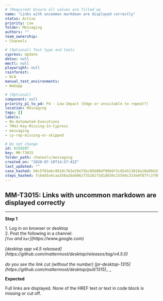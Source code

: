 ```yaml
---
# (Required) Ensure all values are filled up
name: "Links with uncommon markdown are displayed correctly"
status: Active
priority: Low
folder: Messaging
authors: ""
team_ownership: 
- Channels

# (Optional) Test type and tools
cypress: Update
detox: null
mmctl: null
playwright: null
rainforest: 
- N/A
manual_test_environments: 
- Webapp

# (Optional)
component: null
priority_p1_to_p4: P4 - Low-Impact (Edge or unsuitable to repeat?)
location: Messaging
tags: []
labels: 
- No-Automated-Executions
- TM4J-Key-Missing-In-Cypress
- messaging
- cy-rep-missing-or-skipped

# Do not change
id: 6159207
key: MM-T3015
folder_path: channels/messaging
created_on: "2020-07-10T14:57:42Z"
last_updated: ""
case_hashed: b0c5f83ebc9919cf63e29e75bc05b00df90b9f3c854513010a18e094204be87bb8d2160b377e4e0e7ef644f1d1c259b9
steps_hashed: 7cb4d5a4caa358a26dd961f35281f3d1d659c1559dc333e0f87fc379b5cc9c2cb89f7e7c8d5ffbcd4f2e80c7a647e415
---
```


## MM-T3015: Links with uncommon markdown are displayed correctly

---

**Step 1**

1\. Log in on browser or desktop\
2\. Post the following in a channel:\
_\[`foo` and `bar`]\(https\://www\.google.com)\
\
\[desktop app v4.5 released]\(https\://github.com/mattermost/desktop/releases/tag/v4.5.0)\
\
do you see the link cut (without the number) \[pr-desktop-1315]\(https\://github.com/mattermost/desktop/pull/1315)_\_ \_

**Expected**

Full links are displayed. None of the HREF text or text in code block is missing or cut off.
